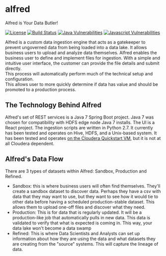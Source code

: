 # alfred
Alfred is Your Data Butler!

[![License](https://img.shields.io/badge/License-Apache%202.0-blue.svg)](https://raw.githubusercontent.com/captechconsulting/alfred/master/LICENSE)
[![Build Status](https://travis-ci.org/captechconsulting/alfred.svg?branch=master)](https://travis-ci.org/captechconsulting/alfred)
[![Java Vulnerabilities](https://snyk.io/test/github/captechconsulting/alfred/master/badge.svg?targetFile=build.gradle)](https://snyk.io/test/github/captechconsulting/alfred/master?targetFile=build.gradle)
[![Javascript Vulnerabilities](https://snyk.io/test/github/captechconsulting/alfred/master/badge.svg?targetFile=package.json)](https://snyk.io/test/github/captechconsulting/alfred/master?targetFile=package.json)

Alfred is a custom data ingestion engine that acts as a gatekeeper to prevent ungoverned data from being loaded into a data lake. 
It allows business users to upload and analyze data themselves. Alfred enables the business user to define and implement files for ingestion. 
With a simple and intuitive user interface, the customer can provide the file details and submit directly.  
This process will automatically perform much of the technical setup and configuration.  
This allows user to more quickly determine if data has value and should be promoted to a production process.

## The Technology Behind Alfred
Alfred's set of REST services is a Java 7 Spring Boot project. Java 7 was chosen for compatibility with HDFS edge node Java 7 installs.
The UI is a React project. The ingestion scripts are written in Python 2.7.
It currently has been tested and operates on Hive, HDFS, and a Unix-based system. It has been tested and operates [on the Cloudera Quickstart VM](https://www.cloudera.com/downloads/quickstart_vms/5-12.html), but it is not at all Cloudera dependent.

## Alfred's Data Flow
There are 3 types of datasets within Alfred: Sandbox, Production and Refined.
* Sandbox: this is where business users will often find themselves. They'll create a sandbox dataset to discover data. Perhaps they have a csv with data that they may want to use, but they want to see how it would tie to other data before having a scheduled production-stable dataset. This allows them to upload one-off files and discover what they need.
* Production: This is for data that is regularly updated. It will be a production-like job that automatically pulls in new data. This data is validated to verify that what is expected is coming in. This way, your data lake won't become a data swamp
* Refined: This is where Data Scientists and Analysts can set up information about how they are using the data and what datasets they are creating from the "source" systems. This will capture the lineage of data.
